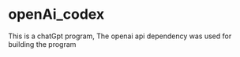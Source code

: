 # openAi_codex
This is a chatGpt program, 
The openai api dependency  was used for building the program
